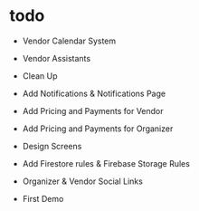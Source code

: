 # todo

- Vendor Calendar System
- Vendor Assistants
- Clean Up

- Add Notifications & Notifications Page
- Add Pricing and Payments for Vendor
- Add Pricing and Payments for Organizer
- Design Screens
- Add Firestore rules & Firebase Storage Rules
- Organizer & Vendor Social Links
- First Demo
